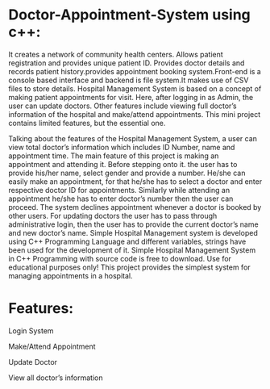 # Doctor-Appointment-System using c++:
It creates a network of community health centers. Allows patient registration and provides unique patient ID. Provides doctor details and records patient history.provides appointment booking system.Front-end is a console based interface and backend is file system.It makes use of CSV files to store details. 
Hospital Management System is based on a concept of making patient appointments for visit. Here, after logging in as Admin, the user can update doctors. Other features include viewing full doctor’s information of the hospital and make/attend appointments. This mini project contains limited features, but the essential one.

Talking about the features of the Hospital Management System, a user can view total doctor’s information which includes ID Number, name and appointment time. The main feature of this project is making an appointment and attending it. Before stepping onto it. the user has to provide his/her name, select gender and provide a number. He/she can easily make an appointment, for that he/she has to select a doctor and enter respective doctor ID for appointments. Similarly while attending an appointment he/she has to enter doctor’s number then the user can proceed. The system declines appointment whenever a doctor is booked by other users. For updating doctors the user has to pass through administrative login, then the user has to provide the current doctor’s name and new doctor’s name.
Simple Hospital Management system is developed using C++ Programming Language and different variables, strings have been used for the development of it. Simple Hospital Management System in C++ Programming with source code is free to download. Use for educational purposes only! This project provides the simplest system for managing appointments in a hospital.

# Features:

Login System

Make/Attend Appointment

Update Doctor

View all doctor’s information
